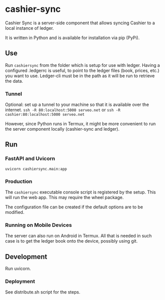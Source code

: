 # cashier-sync

Cashier Sync is a server-side component that allows syncing Cashier to a local instance of ledger.

It is written in Python and is available for installation via pip (PyPi).

## Use

Run `cashiersync` from the folder which is setup for use with ledger. Having a configured .ledgerrc is useful, to point to the ledger files (book, prices, etc.) you want to use.
Ledger-cli must be in the path as it will be run to retrieve the data.

### Tunnel

Optional: set up a tunnel to your machine so that it is available over the internet.
`ssh -R 80:localhost:5000 serveo.net`
or 
`ssh -R cashier:80:localhost:5000 serveo.net`

However, since Python runs in Termux, it might be more convenient to run the server component locally (cashier-sync and ledger).

## Run

### FastAPI and Uvicorn

`uvicorn cashiersync.main:app`

### Production

The `cashiersync` executable console script is registered by the setup. This will run the web app.
This may require the wheel package.

The configuration file can be created if the default options are to be modified.

### Running on Mobile Devices

The server can also run on Android in Termux. All that is needed in such case is to get the ledger book onto the device, possibly using git. 

## Development

Run uvicorn.

### Deployment

See distribute.sh script for the steps.
